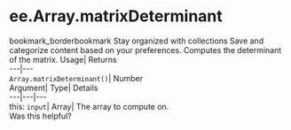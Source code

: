  
#  ee.Array.matrixDeterminant 
bookmark_borderbookmark Stay organized with collections  Save and categorize content based on your preferences.
Computes the determinant of the matrix. 
Usage| Returns  
---|---  
`Array.matrixDeterminant()`| Number  
Argument| Type| Details  
---|---|---  
this: `input`| Array| The array to compute on.  
Was this helpful?
